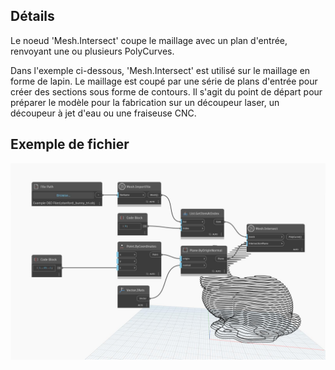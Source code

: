 ## Détails
Le noeud 'Mesh.Intersect' coupe le maillage avec un plan d'entrée, renvoyant une ou plusieurs PolyCurves.

Dans l'exemple ci-dessous, 'Mesh.Intersect' est utilisé sur le maillage en forme de lapin. Le maillage est coupé par une série de plans d'entrée pour créer des sections sous forme de contours. Il s'agit du point de départ pour préparer le modèle pour la fabrication sur un découpeur laser, un découpeur à jet d'eau ou une fraiseuse CNC.

## Exemple de fichier

![Example](./Autodesk.DesignScript.Geometry.Mesh.Intersect_img.jpg)
